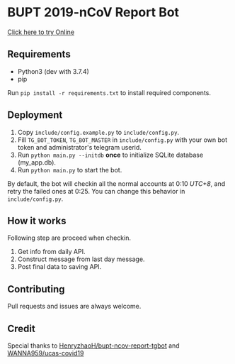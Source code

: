 # BUPT 2019-nCoV Report Bot

[Click here to try Online](https://t.me/ucasncovbot)

## Requirements

- Python3 (dev with 3.7.4)
- pip

Run `pip install -r requirements.txt` to install required components.

## Deployment

1. Copy `include/config.example.py` to `include/config.py`.
2. Fill `TG_BOT_TOKEN`, `TG_BOT_MASTER` in `include/config.py` with your own bot token and administrator's telegram userid.
3. Run `python main.py --initdb` **once** to initialize SQLite database (my_app.db).
4. Run `python main.py` to start the bot. 

By default, the bot will checkin all the normal accounts at 0:10 *UTC+8*, and retry the failed ones at 0:25.
You can change this behavior in `include/config.py`.

## How it works

Following step are proceed when checkin. 

1. Get info from daily API.
2. Construct message from last day message.
3. Post final data to saving API.

## Contributing

Pull requests and issues are always welcome.

## Credit

Special thanks to [HenryzhaoH/bupt-ncov-report-tgbot](https://github.com/HenryzhaoH/bupt-ncov-report-tgbot) and [WANNA959/ucas-covid19](https://github.com/WANNA959/ucas-covid19)

